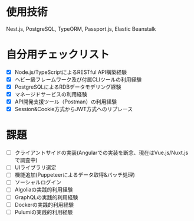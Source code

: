 # 使用技術
Nest.js, PostgreSQL, TypeORM, Passport.js, Elastic Beanstalk

# 自分用チェックリスト
- [x] Node.js/TypeScriptによるRESTful API構築経験
- [x] ヘビー級フレームワーク及び付属CLIツールの利用経験
- [x] PostgreSQLによるRDBデータモデリング経験
- [x] マネージドサービスの利用経験
- [x] API開発支援ツール（Postman）の利用経験
- [x] Session&Cookie方式からJWT方式へのリプレース

# 課題
- [ ] クライアントサイドの実装(Angularでの実装を断念、現在はVue.js/Nuxt.jsで調査中)
- [ ] UIライブラリ選定
- [ ] 機能追加(Puppeteerによるデータ取得&バッチ処理)
- [ ] ソーシャルログイン
- [ ] Algoliaの実践的利用経験
- [ ] GraphQLの実践的利用経験
- [ ] Dockerの実践的利用経験
- [ ] Pulumiの実践的利用経験
